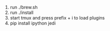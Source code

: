<ol>
<li>run ./brew.sh</li>
<li>run ./install</li>
<li>start tmux and press prefix + i to load plugins</li>
<li>pip install ipython jedi</li>
</ol>
